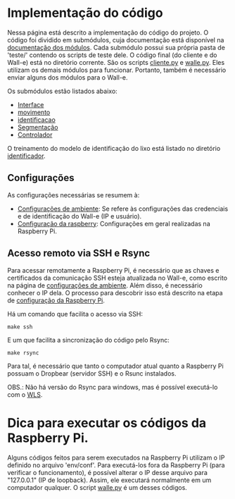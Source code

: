 # Implementação do código

Nessa página está descrito a implementação do código do projeto. O código foi dividido em submódulos, cuja documentação está disponível na [documentação dos módulos](../docs/_build/markdown/index.md). Cada submódulo possui sua própria pasta de 'teste/' contendo os scripts de teste dele. O código final (do cliente e do Wall-e) está no diretório corrente. São os scripts [cliente.py](cliente.py) e [walle.py](walle.py). Eles utilizam os demais módulos para funcionar. Portanto, também é necessário enviar alguns dos módulos para o Wall-e.

Os submódulos estão listados abaixo:

- [Interface](interface)
- [movimento](movimento)
- [identificacao](identificacao)
- [Segmentação](segmentacao)
- [Controlador](controlador)

O treinamento do modelo de identificação do lixo está listado no diretório [identificador](identificador).


## Configurações

As configurações necessárias se resumem à:

- [Configurações de ambiente](ambiente.md): Se refere às configurações das credenciais e de identificação do Wall-e (IP e usuário).
- [Configuração da raspberry](raspberry): Configurações em geral realizadas na Raspberry Pi.


## Acesso remoto via SSH e Rsync

Para acessar remotamente a Raspberry Pi, é necessário que as chaves e certificados da comunicação SSH esteja atualizada no Wall-e, como escrito na página de [configurações de ambiente](ambiente.md). Além disso, é necessário conhecer o IP dela. O processo para descobrir isso está descrito na etapa de [configuração da Raspberry Pi](raspberry/).

Há um comando que facilita o acesso via SSH:

```shell
make ssh
```

E um que facilita a sincronização do código pelo Rsync:

```shell
make rsync
```

Para tal, é necessário que tanto o computador atual quanto a Raspberry Pi possuam o Dropbear (servidor SSH) e o Rsunc instalados.

OBS.: Não há versão do Rsync para windows, mas é possível executá-lo com o [WLS](https://learn.microsoft.com/pt-br/windows/wsl/install).


# Dica para executar os códigos da Raspberry Pi.

Alguns códigos feitos para serem executados na Raspberry Pi utilizam o IP definido no arquivo 'env/conf'. Para executá-los fora da Raspberry Pi (para verificar o funcionamento), é possível alterar o IP desse arquivo para "127.0.0.1" (IP de loopback). Assim, ele executará normalmente em um computador qualquer. O script [walle.py](walle.py) é um desses códigos.
